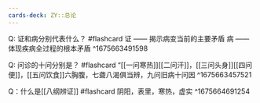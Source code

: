 ```yaml
---
cards-deck: ZY::总论
---
```


Q:  证和病分别代表什么？ #flashcard
证 —— 揭示病变当前的主要矛盾
病 —— 体现疾病全过程的根本矛盾
^1675663491598

Q: 问诊的十问分别是？ #flashcard 
“[[一问寒热]][[二问汗]]，[[三问头身]][[四问便]]，[[五问饮食]]六胸腹，七聋八渴俱当辨，九问旧病十问因
^1675663457521

Q：什么是[[八纲辨证]] #flashcard 
阴阳，表里，寒热，虚实
^1675664691254

